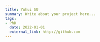 ```yaml
---
title: Yuhui SU
summary: Write about your project here...
tags:
- PhD
  date: 2022-01-01
  external_link: http://github.com
---
```

